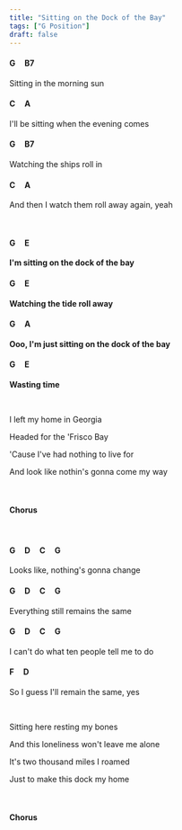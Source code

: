 ```yaml
---
title: "Sitting on the Dock of the Bay"
tags: ["G Position"]
draft: false
---
```


#### G &nbsp;&nbsp;&nbsp; B7
Sitting in the morning sun
#### C &nbsp;&nbsp;&nbsp; A
I'll be sitting when the evening comes
#### G &nbsp;&nbsp;&nbsp; B7
Watching the ships roll in
#### C &nbsp;&nbsp;&nbsp; A
And then I watch them roll away again, yeah

<br>

#### G &nbsp;&nbsp;&nbsp; E
**I'm sitting on the dock of the bay**
#### G &nbsp;&nbsp;&nbsp; E
**Watching the tide roll away**
#### G &nbsp;&nbsp;&nbsp; A
**Ooo, I'm just sitting on the dock of the bay**
#### G &nbsp;&nbsp;&nbsp; E
**Wasting time**

<br>
 
I left my home in Georgia

Headed for the 'Frisco Bay

'Cause I've had nothing to live for

And look like nothin's gonna come my way

<br>

#### Chorus

<br>

#### G &nbsp;&nbsp;&nbsp; D &nbsp;&nbsp;&nbsp; C &nbsp;&nbsp;&nbsp; G
Looks like, nothing's gonna change
#### G &nbsp;&nbsp;&nbsp; D &nbsp;&nbsp;&nbsp; C &nbsp;&nbsp;&nbsp; G
Everything still remains the same
#### G &nbsp;&nbsp;&nbsp; D &nbsp;&nbsp;&nbsp; C &nbsp;&nbsp;&nbsp; G
I can't do what ten people tell me to do
#### F &nbsp;&nbsp;&nbsp; D
So I guess I'll remain the same, yes

<br>

Sitting here resting my bones

And this loneliness won't leave me alone

It's two thousand miles I roamed

Just to make this dock my home

<br>

#### Chorus